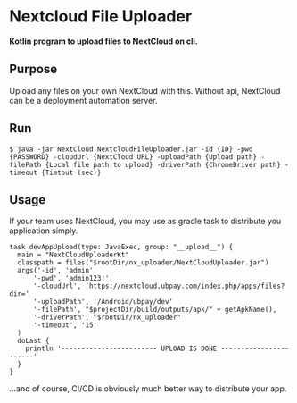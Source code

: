 Nextcloud File Uploader  
=============================

**Kotlin program to upload files to NextCloud on cli.**

## Purpose

Upload any files on your own NextCloud with this. Without api, NextCloud can be a deployment automation server.

## Run

```
$ java -jar NextCloud NextcloudFileUploader.jar -id {ID} -pwd {PASSWORD} -cloudUrl {NextCloud URL} -uploadPath {Upload path} -filePath {Local file path to upload} -driverPath {ChromeDriver path} -timeout {Timtout (sec)}

```


## Usage
If your team uses NextCloud, you may use as gradle task to distribute you application simply.
```
task devAppUpload(type: JavaExec, group: "__upload__") {
  main = "NextCloudUploaderKt"
  classpath = files("$rootDir/nx_uploader/NextCloudUploader.jar")
  args('-id', 'admin'
      '-pwd', 'admin123!'
      '-cloudUrl', 'https://nextcloud.ubpay.com/index.php/apps/files?dir='
      '-uploadPath', '/Android/ubpay/dev'
      '-filePath', "$projectDir/build/outputs/apk/" + getApkName(),
      '-driverPath', "$rootDir/nx_uploader"
      '-timeout', '15'
  )
  doLast {
    println '------------------------ UPLOAD IS DONE -----------------------'
  }
}
```

...and of course, CI/CD is obviously much better way to distribute your app.